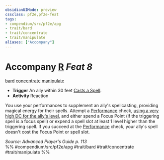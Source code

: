 ```yaml
---
obsidianUIMode: preview
cssclass: pf2e,pf2e-feat
tags:
- compendium/src/pf2e/apg
- trait/bard
- trait/concentrate
- trait/manipulate
aliases: ["Accompany"]
---
```

# Accompany  [R](/rules/core-rulebook/chapter-9-playing-the-game.md#Actions "Reaction") *Feat 8*  
[bard](/rules/traits/bard.md)  [concentrate](/rules/traits/concentrate.md)  [manipulate](/rules/traits/manipulate.md)  

- **Trigger** An ally within 30 feet [Casts a Spell](/rules/actions/cast-a-spell.md).
- **Activity** Reaction

You use your performances to supplement an ally's spellcasting, providing magical energy for their spells. Attempt a [Performance](/compendium/skills.md#Performance) check, [using a very high DC for the ally's level](/rules/tables/dcs-by-level.md), and either spend a Focus Point (if the triggering spell is a focus spell) or expend a spell slot at least 1 level higher than the triggering spell. If you succeed at the [Performance](/compendium/skills.md#Performance) check, your ally's spell doesn't cost the Focus Point or spell slot.

*Source: Advanced Player's Guide p. 113*  
%% #compendium/src/pf2e/apg #trait/bard #trait/concentrate #trait/manipulate %%